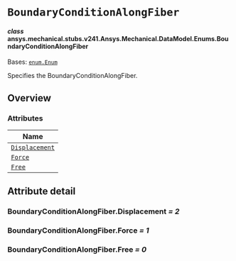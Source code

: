 <!-- vale off -->

<a id="boundaryconditionalongfiber"></a>

# `BoundaryConditionAlongFiber`

<a id="ansys.mechanical.stubs.v241.Ansys.Mechanical.DataModel.Enums.BoundaryConditionAlongFiber"></a>

#### *class* ansys.mechanical.stubs.v241.Ansys.Mechanical.DataModel.Enums.BoundaryConditionAlongFiber

Bases: [`enum.Enum`](https://docs.python.org/3/library/enum.html#enum.Enum)

Specifies the BoundaryConditionAlongFiber.

<!-- !! processed by numpydoc !! -->

<a id="overview"></a>

## Overview

### Attributes

| Name |
| --------------------------------------------------------------- |
| [`Displacement`](#BoundaryConditionAlongFiber.Displacement) |
| [`Force`](#BoundaryConditionAlongFiber.Force) |
| [`Free`](#BoundaryConditionAlongFiber.Free) |

<a id="attribute-detail"></a>

## Attribute detail

<a id="BoundaryConditionAlongFiber.Displacement"></a>

### BoundaryConditionAlongFiber.Displacement *= 2*

<a id="BoundaryConditionAlongFiber.Force"></a>

### BoundaryConditionAlongFiber.Force *= 1*

<a id="BoundaryConditionAlongFiber.Free"></a>

### BoundaryConditionAlongFiber.Free *= 0*

<!-- vale on -->

